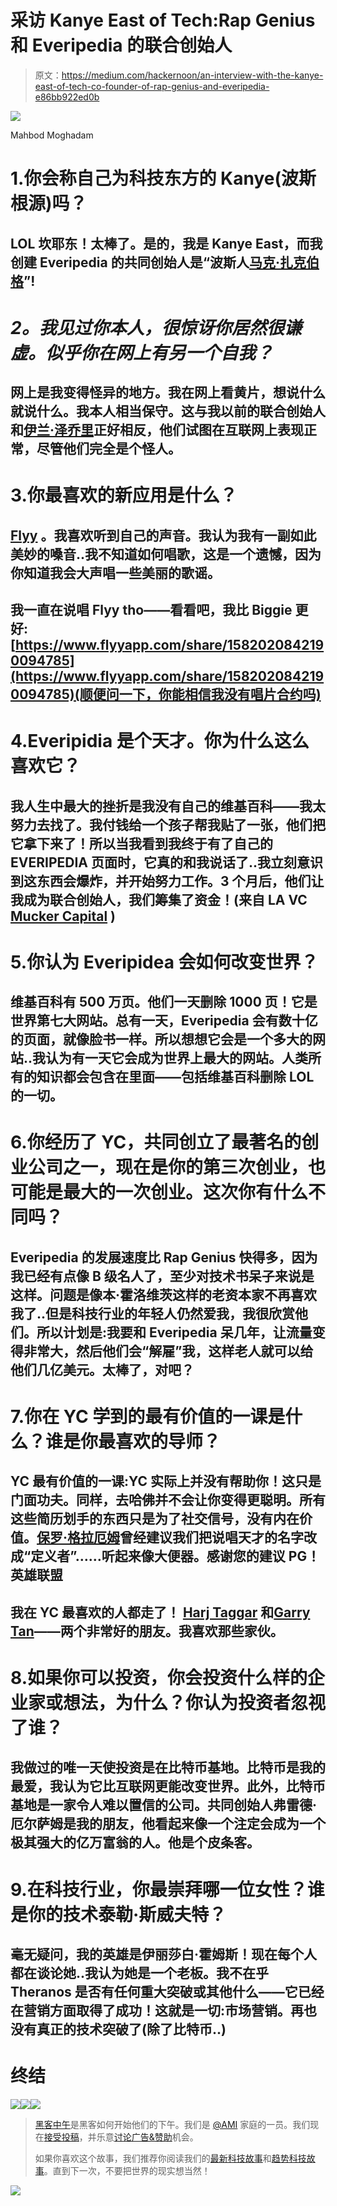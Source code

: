 # 采访 Kanye East of Tech:Rap Genius 和 Everipedia 的联合创始人

> 原文：<https://medium.com/hackernoon/an-interview-with-the-kanye-east-of-tech-co-founder-of-rap-genius-and-everipedia-e86bb922ed0b>

![](img/c1b46c95c5063d9369b88aed0c2ab03f.png)

Mahbod Moghadam

# 1.你会称自己为科技东方的 Kanye(波斯根源)吗？

## LOL 坎耶东！太棒了。是的，我是 Kanye East，而我创建 Everipedia 的共同创始人是“波斯人[马克·扎克伯格](http://www.everipedia.com/zuck/)”!

# *2。我见过你本人，很惊讶你居然很谦虚。似乎你在网上有另一个自我？*

## 网上是我变得怪异的地方。我在网上看黄片，想说什么就说什么。我本人相当保守。这与我以前的联合创始人和[伊兰·泽乔里](http://www.everipedia.com/zechory/)正好相反，他们试图在互联网上表现正常，尽管他们完全是个怪人。

# 3.你最喜欢的新应用是什么？

## [Flyy](http://apple.co/1IpsPNH) 。我喜欢听到自己的声音。我认为我有一副如此美妙的嗓音..我不知道如何唱歌，这是一个遗憾，因为你知道我会大声唱一些美丽的歌谣。

## 我一直在说唱 Flyy tho——看看吧，我比 Biggie 更好:[https://www.flyyapp.com/share/1582020842190094785](https://www.flyyapp.com/share/1582020842190094785)(顺便问一下，你能相信我没有唱片合约吗)

# 4.Everipidia 是个天才。你为什么这么喜欢它？

## 我人生中最大的挫折是我没有自己的维基百科——我太努力去找了。我付钱给一个孩子帮我贴了一张，他们把它拿下来了！所以当我看到我终于有了自己的 EVERIPEDIA 页面时，它真的和我说话了..我立刻意识到这东西会爆炸，并开始努力工作。3 个月后，他们让我成为联合创始人，我们筹集了资金！(来自 LA VC [Mucker Capital](http://www.everipedia.com/mucker-capital/) )

# 5.你认为 Everipidea 会如何改变世界？

## 维基百科有 500 万页。他们一天删除 1000 页！它是世界第七大网站。总有一天，Everipedia 会有数十亿的页面，就像脸书一样。所以想想它会是一个多大的网站..我认为有一天它会成为世界上最大的网站。人类所有的知识都会包含在里面——包括维基百科删除 LOL 的一切。

# 6.你经历了 YC，共同创立了最著名的创业公司之一，现在是你的第三次创业，也可能是最大的一次创业。这次你有什么不同吗？

## Everipedia 的发展速度比 Rap Genius 快得多，因为我已经有点像 B 级名人了，至少对技术书呆子来说是这样。问题是像本·霍洛维茨这样的老资本家不再喜欢我了..但是科技行业的年轻人仍然爱我，我很欣赏他们。所以计划是:我要和 Everipedia 呆几年，让流量变得非常大，然后他们会“解雇”我，这样老人就可以给他们几亿美元。太棒了，对吧？

# 7.你在 YC 学到的最有价值的一课是什么？谁是你最喜欢的导师？

## YC 最有价值的一课:YC 实际上并没有帮助你！这只是门面功夫。同样，去哈佛并不会让你变得更聪明。所有这些简历划手的东西只是为了社交信号，没有内在价值。[保罗·格拉厄姆](http://www.everipedia.com/paulgraham/)曾经建议我们把说唱天才的名字改成“定义者”……听起来像大便器。感谢您的建议 PG！英雄联盟

## 我在 YC 最喜欢的人都走了！ [Harj Taggar](http://www.everipedia.com/taggar/) 和[Garry Tan](http://www.everipedia.com/garry/)——两个非常好的朋友。我喜欢那些家伙。

# 8.如果你可以投资，你会投资什么样的企业家或想法，为什么？你认为投资者忽视了谁？

## 我做过的唯一天使投资是在比特币基地。比特币是我的最爱，我认为它比互联网更能改变世界。此外，比特币基地是一家令人难以置信的公司。共同创始人弗雷德·厄尔萨姆是我的朋友，他看起来像一个注定会成为一个极其强大的亿万富翁的人。他是个皮条客。

# 9.在科技行业，你最崇拜哪一位女性？谁是你的技术泰勒·斯威夫特？

## 毫无疑问，我的英雄是伊丽莎白·霍姆斯！现在每个人都在谈论她..我认为她是一个老板。我不在乎 Theranos 是否有任何重大突破或其他什么——它已经在营销方面取得了成功！这就是一切:市场营销。再也没有真正的技术突破了(除了比特币..)

# 终结

[![](img/50ef4044ecd4e250b5d50f368b775d38.png)](http://bit.ly/HackernoonFB)[![](img/979d9a46439d5aebbdcdca574e21dc81.png)](https://goo.gl/k7XYbx)[![](img/2930ba6bd2c12218fdbbf7e02c8746ff.png)](https://goo.gl/4ofytp)

> [黑客中午](http://bit.ly/Hackernoon)是黑客如何开始他们的下午。我们是 [@AMI](http://bit.ly/atAMIatAMI) 家庭的一员。我们现在[接受投稿](http://bit.ly/hackernoonsubmission)，并乐意[讨论广告&赞助](mailto:partners@amipublications.com)机会。
> 
> 如果你喜欢这个故事，我们推荐你阅读我们的[最新科技故事](http://bit.ly/hackernoonlatestt)和[趋势科技故事](https://hackernoon.com/trending)。直到下一次，不要把世界的现实想当然！

[![](img/be0ca55ba73a573dce11effb2ee80d56.png)](https://goo.gl/Ahtev1)